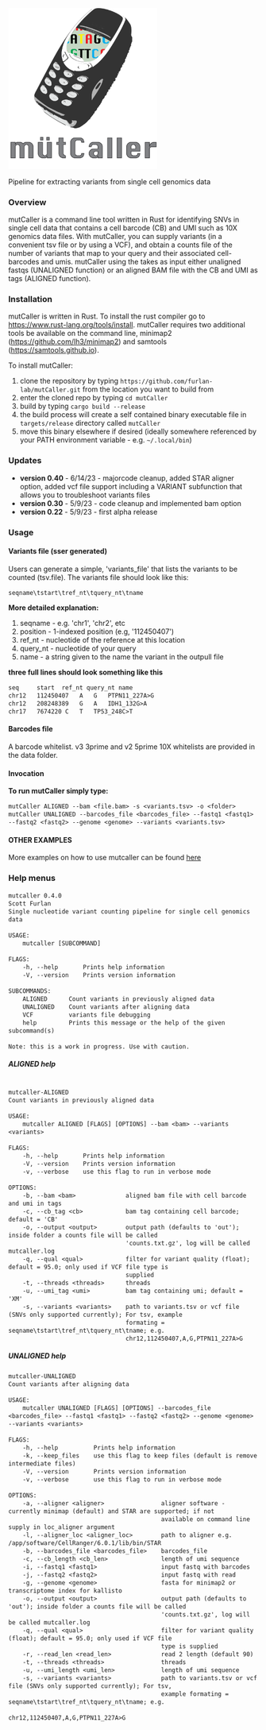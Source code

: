 <img width="300" alt="image" src="mutcaller.png">

Pipeline for extracting variants from single cell genomics data


### Overview

mutCaller is a command line tool written in Rust for identifying SNVs in single cell data that contains a cell barcode (CB) and UMI such as 10X genomics data files.  With mutCaller, you can supply variants (in a convenient tsv file or by using a VCF), and obtain a counts file of the number of variants that map to your query and their associated cell-barcodes and umis.  mutCaller using the takes as input either unaligned fastqs (UNALIGNED function) or an aligned BAM file with the CB and UMI as tags (ALIGNED function).

### Installation

mutCaller is written in Rust.  To install the rust compiler go to https://www.rust-lang.org/tools/install.  mutCaller requires two additional tools be available on the command line, minimap2 (https://github.com/lh3/minimap2) and samtools (https://samtools.github.io). 

To install mutCaller:
1. clone the repository by typing `https://github.com/furlan-lab/mutCaller.git` from the location you want to build from
2. enter the cloned repo by typing `cd mutCaller`
3. build by typing `cargo build --release`
4. the build process will create a self contained binary executable file in `targets/release` directory called `mutCaller`
5. move this binary elsewhere if desired (ideally somewhere referenced by your PATH environment variable - e.g. `~/.local/bin`)

### Updates

- **version 0.40** - 6/14/23 - majorcode cleanup, added STAR aligner option, added vcf file support including a VARIANT subfunction that allows you to troubleshoot variants files
- **version 0.30** - 5/9/23 - code cleanup and implemented bam option
- **version 0.22** - 5/9/23 - first alpha release


### Usage

#### Variants file (sser generated)

Users can generate a simple, 'variants_file' that lists the variants to be counted (tsv.file). The variants file should look like this:

```plaintext
seqname\tstart\tref_nt\tquery_nt\tname
```
**More detailed explanation:**
1. seqname - e.g. 'chr1', 'chr2', etc
2. position - 1-indexed position (e.g, '112450407')
3. ref_nt - nucleotide of the reference at this location
4. query_nt - nucleotide of your query
5. name - a string given to the name the variant in the outpull file

**three full lines should look something like this**

```plaintext
seq     start  ref_nt query_nt name
chr12   112450407   A   G   PTPN11_227A>G
chr12   208248389   G   A   IDH1_132G>A
chr17   7674220 C   T   TP53_248C>T
```

#### Barcodes file

A barcode whitelist.  v3 3prime and v2 5prime 10X whitelists are provided in the data folder.


#### Invocation

**To run mutCaller simply type:**

```plaintext
mutCaller ALIGNED --bam <file.bam> -s <variants.tsv> -o <folder>
mutCaller UNALIGNED --barcodes_file <barcodes_file> --fastq1 <fastq1> --fastq2 <fastq2> --genome <genome> --variants <variants.tsv>
```

#### OTHER EXAMPLES
More examples on how to use mutcaller can be found [here](EXAMPLES.md)



### Help menus

```plaintext
mutcaller 0.4.0
Scott Furlan
Single nucleotide variant counting pipeline for single cell genomics data

USAGE:
    mutcaller [SUBCOMMAND]

FLAGS:
    -h, --help       Prints help information
    -V, --version    Prints version information

SUBCOMMANDS:
    ALIGNED      Count variants in previously aligned data
    UNALIGNED    Count variants after aligning data
    VCF          variants file debugging
    help         Prints this message or the help of the given subcommand(s)

Note: this is a work in progress. Use with caution.
```

##### ALIGNED help
```plaintext

mutcaller-ALIGNED
Count variants in previously aligned data

USAGE:
    mutcaller ALIGNED [FLAGS] [OPTIONS] --bam <bam> --variants <variants>

FLAGS:
    -h, --help       Prints help information
    -V, --version    Prints version information
    -v, --verbose    use this flag to run in verbose mode

OPTIONS:
    -b, --bam <bam>              aligned bam file with cell barcode and umi in tags
    -c, --cb_tag <cb>            bam tag containing cell barcode; default = 'CB'
    -o, --output <output>        output path (defaults to 'out'); inside folder a counts file will be called
                                 'counts.txt.gz', log will be called mutcaller.log
    -q, --qual <qual>            filter for variant quality (float); default = 95.0; only used if VCF file type is
                                 supplied
    -t, --threads <threads>      threads
    -u, --umi_tag <umi>          bam tag containing umi; default = 'XM'
    -s, --variants <variants>    path to variants.tsv or vcf file (SNVs only supported currently); For tsv, example
                                 formating = seqname\tstart\tref_nt\tquery_nt\tname; e.g.
                                 chr12,112450407,A,G,PTPN11_227A>G

```

##### UNALIGNED help

```plaintext
mutcaller-UNALIGNED
Count variants after aligning data

USAGE:
    mutcaller UNALIGNED [FLAGS] [OPTIONS] --barcodes_file <barcodes_file> --fastq1 <fastq1> --fastq2 <fastq2> --genome <genome> --variants <variants>

FLAGS:
    -h, --help          Prints help information
    -k, --keep_files    use this flag to keep files (default is remove intermediate files)
    -V, --version       Prints version information
    -v, --verbose       use this flag to run in verbose mode

OPTIONS:
    -a, --aligner <aligner>                aligner software - currently minimap (default) and STAR are supported; if not
                                           available on command line supply in loc_aligner argument
    -l, --aligner_loc <aligner_loc>        path to aligner e.g. /app/software/CellRanger/6.0.1/lib/bin/STAR
    -b, --barcodes_file <barcodes_file>    barcodes_file
    -c, --cb_length <cb_len>               length of umi sequence
    -i, --fastq1 <fastq1>                  input fastq with barcodes
    -j, --fastq2 <fastq2>                  input fastq with read
    -g, --genome <genome>                  fasta for minimap2 or transcriptome index for kallisto
    -o, --output <output>                  output path (defaults to 'out'); inside folder a counts file will be called
                                           'counts.txt.gz', log will be called mutcaller.log
    -q, --qual <qual>                      filter for variant quality (float); default = 95.0; only used if VCF file
                                           type is supplied
    -r, --read_len <read_len>              read 2 length (default 90)
    -t, --threads <threads>                threads
    -u, --umi_length <umi_len>             length of umi sequence
    -s, --variants <variants>              path to variants.tsv or vcf file (SNVs only supported currently); For tsv,
                                           example formating = seqname\tstart\tref_nt\tquery_nt\tname; e.g.
                                           chr12,112450407,A,G,PTPN11_227A>G

```








